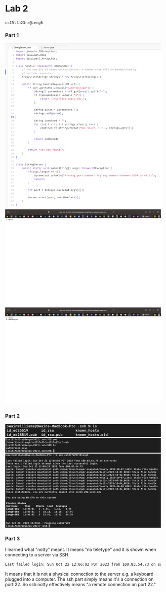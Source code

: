 # Lab 2

`cs15lfa23rz@ieng6`

### Part 1

![Lab 2 server screenshot](assets/Lab2-1.png)
![Lab 2 functionality 1](assets/Lab2-2.png)
![Lab 2 functionality 2](assets/Lab2-3.png)

### Part 2

![Lab 2 SSH key file location](assets/Lab2-4.png)
![Lab 2 SSH public key file location](assets/Lab2-5.png)
![Lab 2 SSH connection without password example](assets/Lab2-6.png)

### Part 3 

I learned what "notty" meant. It means "no teletype" and it is shown when
connecting to a server via SSH.

```txt
Last failed login: Sun Oct 22 12:06:02 PDT 2023 from 100.83.54.73 on ssh:notty
```

It means that it is not a physical connection to the server e.g. a keyboard
plugged into a computer. The ssh part simply means it's a connection on
port 22. So ssh:notty effectively means "a remote connection on port 22."